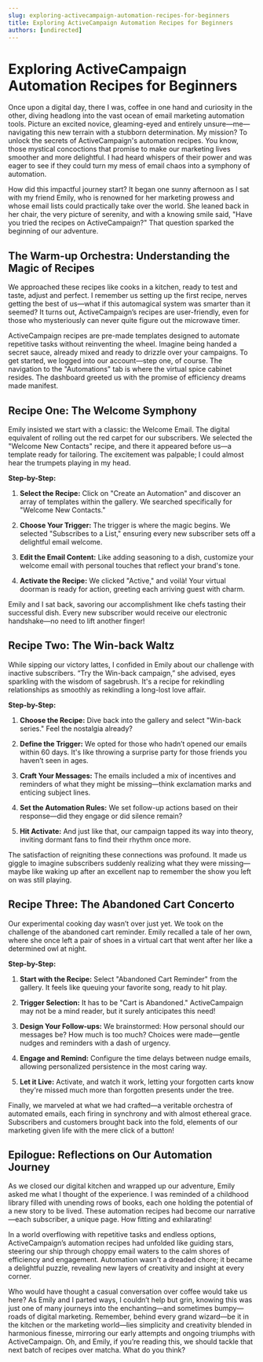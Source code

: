 ```yaml
---
slug: exploring-activecampaign-automation-recipes-for-beginners
title: Exploring ActiveCampaign Automation Recipes for Beginners
authors: [undirected]
---
```



# Exploring ActiveCampaign Automation Recipes for Beginners

Once upon a digital day, there I was, coffee in one hand and curiosity in the other, diving headlong into the vast ocean of email marketing automation tools. Picture an excited novice, gleaming-eyed and entirely unsure—me—navigating this new terrain with a stubborn determination. My mission? To unlock the secrets of ActiveCampaign's automation recipes. You know, those mystical concoctions that promise to make our marketing lives smoother and more delightful. I had heard whispers of their power and was eager to see if they could turn my mess of email chaos into a symphony of automation.

How did this impactful journey start? It began one sunny afternoon as I sat with my friend Emily, who is renowned for her marketing prowess and whose email lists could practically take over the world. She leaned back in her chair, the very picture of serenity, and with a knowing smile said, "Have you tried the recipes on ActiveCampaign?" That question sparked the beginning of our adventure.

## The Warm-up Orchestra: Understanding the Magic of Recipes

We approached these recipes like cooks in a kitchen, ready to test and taste, adjust and perfect. I remember us setting up the first recipe, nerves getting the best of us—what if this automagical system was smarter than it seemed? It turns out, ActiveCampaign’s recipes are user-friendly, even for those who mysteriously can never quite figure out the microwave timer.

ActiveCampaign recipes are pre-made templates designed to automate repetitive tasks without reinventing the wheel. Imagine being handed a secret sauce, already mixed and ready to drizzle over your campaigns. To get started, we logged into our account—step one, of course. The navigation to the "Automations" tab is where the virtual spice cabinet resides. The dashboard greeted us with the promise of efficiency dreams made manifest.

## Recipe One: The Welcome Symphony

Emily insisted we start with a classic: the Welcome Email. The digital equivalent of rolling out the red carpet for our subscribers. We selected the "Welcome New Contacts" recipe, and there it appeared before us—a template ready for tailoring. The excitement was palpable; I could almost hear the trumpets playing in my head.

**Step-by-Step:**

1. **Select the Recipe:** Click on "Create an Automation" and discover an array of templates within the gallery. We searched specifically for "Welcome New Contacts."
   
2. **Choose Your Trigger:** The trigger is where the magic begins. We selected "Subscribes to a List," ensuring every new subscriber sets off a delightful email welcome.

3. **Edit the Email Content:** Like adding seasoning to a dish, customize your welcome email with personal touches that reflect your brand's tone.

4. **Activate the Recipe:** We clicked "Active," and voilà! Your virtual doorman is ready for action, greeting each arriving guest with charm.

Emily and I sat back, savoring our accomplishment like chefs tasting their successful dish. Every new subscriber would receive our electronic handshake—no need to lift another finger!

## Recipe Two: The Win-back Waltz

While sipping our victory lattes, I confided in Emily about our challenge with inactive subscribers. “Try the Win-back campaign,” she advised, eyes sparkling with the wisdom of sagebrush. It's a recipe for rekindling relationships as smoothly as rekindling a long-lost love affair.

**Step-by-Step:**

1. **Choose the Recipe:** Dive back into the gallery and select "Win-back series." Feel the nostalgia already?

2. **Define the Trigger:** We opted for those who hadn’t opened our emails within 60 days. It's like throwing a surprise party for those friends you haven’t seen in ages.

3. **Craft Your Messages:** The emails included a mix of incentives and reminders of what they might be missing—think exclamation marks and enticing subject lines.

4. **Set the Automation Rules:** We set follow-up actions based on their response—did they engage or did silence remain?

5. **Hit Activate:** And just like that, our campaign tapped its way into theory, inviting dormant fans to find their rhythm once more.

The satisfaction of reigniting these connections was profound. It made us giggle to imagine subscribers suddenly realizing what they were missing—maybe like waking up after an excellent nap to remember the show you left on was still playing.

## Recipe Three: The Abandoned Cart Concerto

Our experimental cooking day wasn’t over just yet. We took on the challenge of the abandoned cart reminder. Emily recalled a tale of her own, where she once left a pair of shoes in a virtual cart that went after her like a determined owl at night.

**Step-by-Step:**

1. **Start with the Recipe:** Select "Abandoned Cart Reminder" from the gallery. It feels like queuing your favorite song, ready to hit play.

2. **Trigger Selection:** It has to be "Cart is Abandoned." ActiveCampaign may not be a mind reader, but it surely anticipates this need!

3. **Design Your Follow-ups:** We brainstormed: How personal should our messages be? How much is too much? Choices were made—gentle nudges and reminders with a dash of urgency.

4. **Engage and Remind:** Configure the time delays between nudge emails, allowing personalized persistence in the most caring way.

5. **Let it Live:** Activate, and watch it work, letting your forgotten carts know they're missed much more than forgotten presents under the tree.

Finally, we marveled at what we had crafted—a veritable orchestra of automated emails, each firing in synchrony and with almost ethereal grace. Subscribers and customers brought back into the fold, elements of our marketing given life with the mere click of a button!

## Epilogue: Reflections on Our Automation Journey

As we closed our digital kitchen and wrapped up our adventure, Emily asked me what I thought of the experience. I was reminded of a childhood library filled with unending rows of books, each one holding the potential of a new story to be lived. These automation recipes had become our narrative—each subscriber, a unique page. How fitting and exhilarating!

In a world overflowing with repetitive tasks and endless options, ActiveCampaign’s automation recipes had unfolded like guiding stars, steering our ship through choppy email waters to the calm shores of efficiency and engagement. Automation wasn't a dreaded chore; it became a delightful puzzle, revealing new layers of creativity and insight at every corner.

Who would have thought a casual conversation over coffee would take us here? As Emily and I parted ways, I couldn’t help but grin, knowing this was just one of many journeys into the enchanting—and sometimes bumpy—roads of digital marketing. Remember, behind every grand wizard—be it in the kitchen or the marketing world—lies simplicity and creativity blended in harmonious finesse, mirroring our early attempts and ongoing triumphs with ActiveCampaign. Oh, and Emily, if you’re reading this, we should tackle that next batch of recipes over matcha. What do you think?
